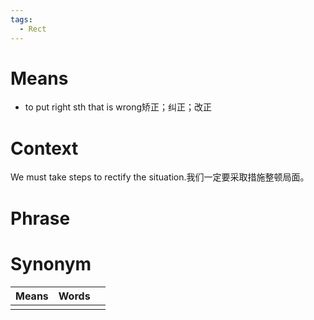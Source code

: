 ```yaml
---
tags:
  - Rect
---
```

# Means
- to put right sth that is wrong矫正；纠正；改正
# Context
We must take steps to rectify the situation.我们一定要采取措施整顿局面。
# Phrase

# Synonym
| Means | Words |     |
| ----- | ----- | --- |
|       |       |     |
